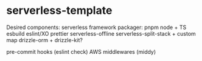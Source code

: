 # serverless-template

Desired components:
serverless framework
packager: pnpm
node + TS
esbuild
eslint/XO
prettier
serverless-offline
serverless-split-stack + custom map
drizzle-orm + drizzle-kit?

pre-commit hooks (eslint check)
AWS middlewares (middy)
